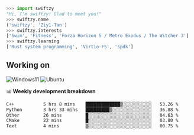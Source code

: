 ```python
>>> import swiftzy
"Hi, I'm swiftzy! Glad to meet you!"
>>> swiftzy.name
('swiftzy', 'Ziy1-Tan')
>>> swiftzy.interests
['Swim', 'Fitness', 'Forza Horizon 5 / Metro Exodus / The Witcher 3']
>>> swiftzy.learning
['Rust system programming', 'Virtio-FS', 'spdk']
```

## Working on

![Windows11](https://img.shields.io/badge/Windows%2011-00adef?style=flat-square&logo=windows&logoColor=ffffff)
![Ubuntu](https://img.shields.io/badge/Ubuntu%20(WSL)-dd4814?style=flat-square&logo=ubuntu&logoColor=ffffff)

📊 **Weekly development breakdown**
<!--START_SECTION:waka-->

```txt
C++           5 hrs 8 mins    █████████████▒░░░░░░░░░░░   53.26 %
Python        3 hrs 33 mins   █████████▒░░░░░░░░░░░░░░░   36.88 %
Other         26 mins         █░░░░░░░░░░░░░░░░░░░░░░░░   04.63 %
CMake         22 mins         █░░░░░░░░░░░░░░░░░░░░░░░░   03.80 %
Text          4 mins          ▒░░░░░░░░░░░░░░░░░░░░░░░░   00.75 %
```

<!--END_SECTION:waka-->
